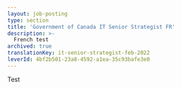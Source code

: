 ```yaml
---
layout: job-posting
type: section
title: 'Government of Canada IT Senior Strategist FR'
description: >-
  French test
archived: true
translationKey: it-senior-strategist-feb-2022
leverId: 4bf2b501-23a8-4592-a1ea-35c93bafe3e0
---
```


Test
